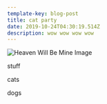```yaml
---
template-key: blog-post
title: cat party
date: 2019-10-24T04:30:19.514Z
description: wow wow wow wow
---
```

![Heaven Will Be Mine Image](/images/heaven-will-be-mine-d.png)

stuff

cats

dogs
